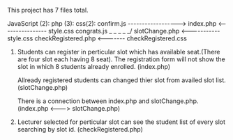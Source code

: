 This project has 7 files total.

JavaScript (2):			php (3):			css(2):
confirm.js ------------------>	index.php  <---------------- style.css
congrats.js _ _ _ _ _/		slotChange.php  <----------- style.css
				checkRegistered.php <------- checkRegistered.css

1. Students can register in perticular slot which has available seat.(There are
   four slot each having 8 seat). The registration form will not show the slot in which
   8 students already enrolled. (index.php)

   Allready registered students can changed thier slot from availed slot list. (slotChange.php)

   There is a connection between index.php and slotChange.php. (index.php <---> slotChange.php)

2. Lecturer selected for perticular slot can see the student list of every slot searching by slot id.
   (checkRegistered.php)
  
   
 

